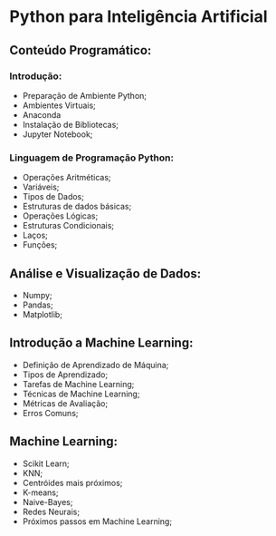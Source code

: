 # Python para Inteligência Artificial

## Conteúdo Programático:

### Introdução:
- Preparação de Ambiente Python;
- Ambientes Virtuais;
- Anaconda
- Instalação de Bibliotecas;
- Jupyter Notebook;

### Linguagem de Programação Python:
- Operações Aritméticas;
- Variáveis;
- Tipos de Dados;
- Estruturas de dados básicas;
- Operações Lógicas;
- Estruturas Condicionais;
- Laços;
- Funções;

## Análise e Visualização de Dados:
- Numpy;
- Pandas;
- Matplotlib;

## Introdução a Machine Learning:
- Definição de Aprendizado de Máquina;
- Tipos de Aprendizado;
- Tarefas de Machine Learning;
- Técnicas de Machine Learning;
- Métricas de Avaliação;
- Erros Comuns;

## Machine Learning:
- Scikit Learn;
- KNN;
- Centróides mais próximos;
- K-means;
- Naive-Bayes;
- Redes Neurais;
- Próximos passos em Machine Learning;
